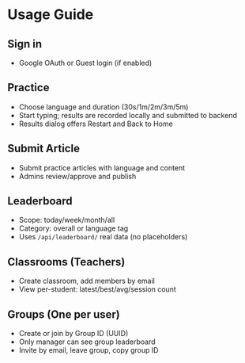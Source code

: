 # Usage Guide

## Sign in
- Google OAuth or Guest login (if enabled)

## Practice
- Choose language and duration (30s/1m/2m/3m/5m)
- Start typing; results are recorded locally and submitted to backend
- Results dialog offers Restart and Back to Home

## Submit Article
- Submit practice articles with language and content
- Admins review/approve and publish

## Leaderboard
- Scope: today/week/month/all
- Category: overall or language tag
- Uses `/api/leaderboard/` real data (no placeholders)

## Classrooms (Teachers)
- Create classroom, add members by email
- View per-student: latest/best/avg/session count

## Groups (One per user)
- Create or join by Group ID (UUID)
- Only manager can see group leaderboard
- Invite by email, leave group, copy group ID

